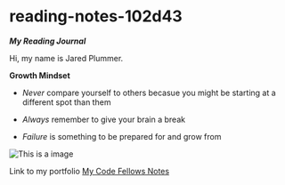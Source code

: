 # reading-notes-102d43
***My Reading Journal***

Hi, my name is Jared Plummer.

**Growth Mindset**

- *Never* compare yourself to others becasue you might be starting at a different spot than them 

- *Always* remember to give your brain a break 

- *Failure* is something to be prepared for and grow from 

>

![This is a image](https://media.makeameme.org/created/you-got-this-2d58ec8834.jpg)


Link to my portfolio [My Code Fellows Notes](https://github.com/JaredPlummer5)

